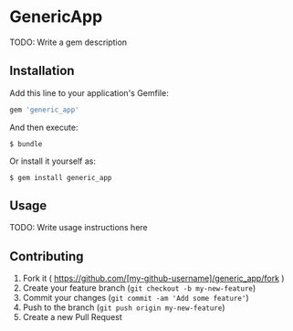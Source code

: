 # GenericApp

TODO: Write a gem description

## Installation

Add this line to your application's Gemfile:

```ruby
gem 'generic_app'
```

And then execute:

    $ bundle

Or install it yourself as:

    $ gem install generic_app

## Usage

TODO: Write usage instructions here

## Contributing

1. Fork it ( https://github.com/[my-github-username]/generic_app/fork )
2. Create your feature branch (`git checkout -b my-new-feature`)
3. Commit your changes (`git commit -am 'Add some feature'`)
4. Push to the branch (`git push origin my-new-feature`)
5. Create a new Pull Request
